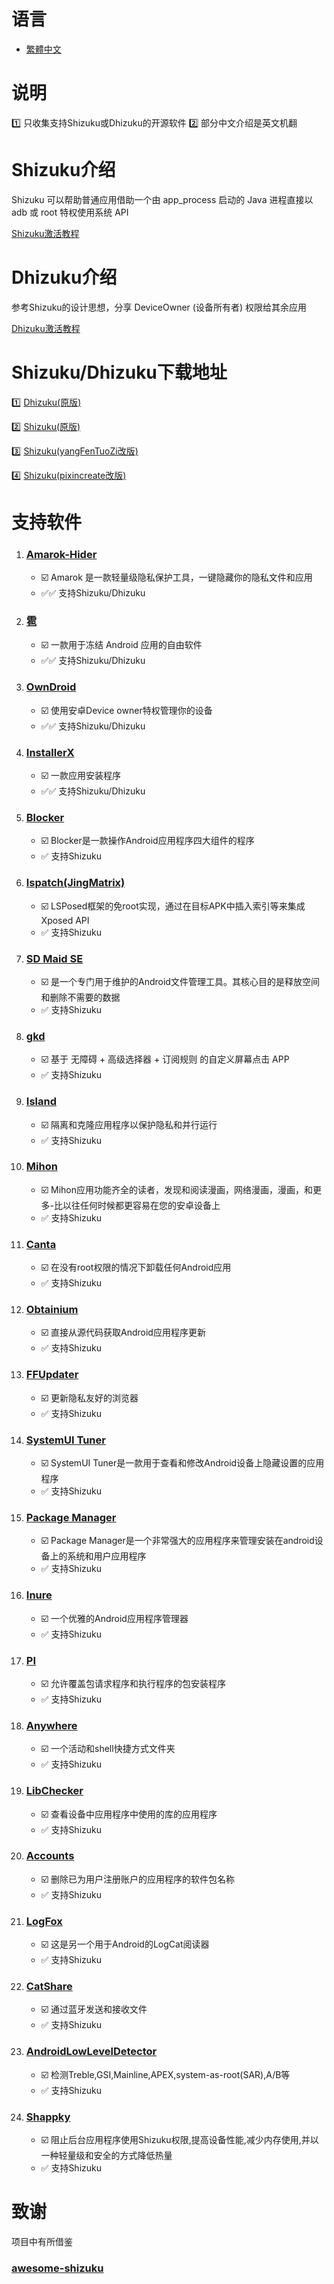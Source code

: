 # 语言
- [繁體中文](https://github.com/lovestoryhhh/ShizukuDhizuku-list/blob/main/README-tw.md)

# 说明
1️⃣ 只收集支持Shizuku或Dhizuku的开源软件
2️⃣ 部分中文介绍是英文机翻

# Shizuku介绍
Shizuku 可以帮助普通应用借助一个由 app_process 启动的 Java 进程直接以 adb 或 root 特权使用系统 API

[Shizuku激活教程](https://shizuku.rikka.app/zh-hans/guide/setup/)

# Dhizuku介绍
参考Shizuku的设计思想，分享 DeviceOwner (设备所有者) 权限给其余应用

[Dhizuku激活教程](https://github.com/iamr0s/Dhizuku/discussions/16)

# Shizuku/Dhizuku下载地址
1️⃣ [Dhizuku(原版)](https://github.com/iamr0s/Dhizuku)

2️⃣ [Shizuku(原版)](https://github.com/RikkaApps/Shizuku)

3️⃣ [Shizuku(yangFenTuoZi改版)](https://github.com/yangFenTuoZi/Shizuku)

4️⃣ [Shizuku(pixincreate改版)](https://github.com/pixincreate/Shizuku)

# 支持软件

1. ### [Amarok-Hider](https://github.com/deltazefiro/Amarok-Hider)
   - ☑️ Amarok 是一款轻量级隐私保护工具，一键隐藏你的隐私文件和应用
   - ✅✅ 支持Shizuku/Dhizuku

2. ### [雹](https://github.com/aistra0528/Hail)
   - ☑️ 一款用于冻结 Android 应用的自由软件
   - ✅✅ 支持Shizuku/Dhizuku

3. ### [OwnDroid](https://github.com/BinTianqi/OwnDroid)
   - ☑️ 使用安卓Device owner特权管理你的设备
   - ✅✅ 支持Shizuku/Dhizuku

4. ### [InstallerX](https://github.com/iamr0s/InstallerX)
   - ☑️ 一款应用安装程序
   - ✅✅ 支持Shizuku/Dhizuku

5. ### [Blocker](https://github.com/lihenggui/blocker)
   - ☑️ Blocker是一款操作Android应用程序四大组件的程序
   - ✅ 支持Shizuku

6. ### [lspatch(JingMatrix)](https://github.com/JingMatrix/LSPatch)
   - ☑️ LSPosed框架的免root实现，通过在目标APK中插入索引等来集成Xposed API
   - ✅ 支持Shizuku

7. ### [SD Maid SE](https://github.com/d4rken-org/sdmaid-se)
   - ☑️ 是一个专门用于维护的Android文件管理工具。其核心目的是释放空间和删除不需要的数据
   - ✅ 支持Shizuku

8. ### [gkd](https://github.com/gkd-kit/gkd)
   - ☑️ 基于 无障碍 + 高级选择器 + 订阅规则 的自定义屏幕点击 APP
   - ✅ 支持Shizuku

9. ### [Island](https://github.com/oasisfeng/island)
   - ☑️ 隔离和克隆应用程序以保护隐私和并行运行
   - ✅ 支持Shizuku

10. ### [Mihon](https://github.com/mihonapp/mihon)
    - ☑️ Mihon应用功能齐全的读者，发现和阅读漫画，网络漫画，漫画，和更多-比以往任何时候都更容易在您的安卓设备上
    - ✅ 支持Shizuku

11. ### [Canta](https://github.com/samolego/Canta)
    - ☑️ 在没有root权限的情况下卸载任何Android应用
    - ✅ 支持Shizuku

12. ### [Obtainium](https://github.com/ImranR98/Obtainium)
    - ☑️ 直接从源代码获取Android应用程序更新
    - ✅ 支持Shizuku

13. ### [FFUpdater](https://github.com/Tobi823/ffupdater)
    - ☑️ 更新隐私友好的浏览器
    - ✅ 支持Shizuku

14. ### [SystemUI Tuner](https://github.com/zacharee/Tweaker)
    - ☑️ SystemUI Tuner是一款用于查看和修改Android设备上隐藏设置的应用程序
    - ✅ 支持Shizuku

15. ### [Package Manager](https://github.com/SmartPack/PackageManager)
    - ☑️ Package Manager是一个非常强大的应用程序来管理安装在android设备上的系统和用户应用程序
    - ✅ 支持Shizuku

16. ### [Inure](https://github.com/Hamza417/Inure)
    - ☑️ 一个优雅的Android应用程序管理器
    - ✅ 支持Shizuku

17. ### [PI](https://github.com/SanmerApps/PI)
    - ☑️ 允许覆盖包请求程序和执行程序的包安装程序
    - ✅ 支持Shizuku

18. ### [Anywhere](https://github.com/zhaobozhen/Anywhere-)
    - ☑️ 一个活动和shell快捷方式文件夹
    - ✅ 支持Shizuku

19. ### [LibChecker](https://github.com/LibChecker/LibChecker)
    - ☑️ 查看设备中应用程序中使用的库的应用程序
    - ✅ 支持Shizuku

20. ### [Accounts](https://github.com/iamr0s/AndroidAccounts)
    - ☑️ 删除已为用户注册账户的应用程序的软件包名称
    - ✅ 支持Shizuku

21. ### [LogFox](https://github.com/F0x1d/LogFox)
    - ☑️ 这是另一个用于Android的LogCat阅读器
    - ✅ 支持Shizuku

22. ### [CatShare](https://github.com/kmod-midori/CatShare)
    - ☑️ 通过蓝牙发送和接收文件
    - ✅ 支持Shizuku

23. ### [AndroidLowLevelDetector](https://github.com/imknown/AndroidLowLevelDetector)
    - ☑️ 检测Treble,GSI,Mainline,APEX,system-as-root(SAR),A/B等
    - ✅ 支持Shizuku

24. ### [Shappky](https://github.com/YasserNull/shappky)
    - ☑️ 阻止后台应用程序使用Shizuku权限,提高设备性能,减少内存使用,并以一种轻量级和安全的方式降低热量
    - ✅ 支持Shizuku

# 致谢
项目中有所借鉴
### [awesome-shizuku](https://github.com/timschneeb/awesome-shizuku)
